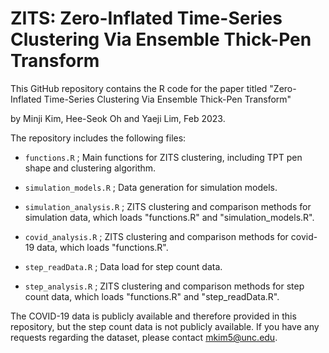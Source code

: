 # ZITS: Zero-Inflated Time-Series Clustering Via Ensemble Thick-Pen Transform

This GitHub repository contains the R code for the paper titled "Zero-Inflated Time-Series Clustering Via Ensemble Thick-Pen Transform" 

by Minji Kim, Hee-Seok Oh and Yaeji Lim, Feb 2023.

The repository includes the following files:

* ``functions.R`` ; Main functions for ZITS clustering, including TPT pen shape and clustering algorithm.

* ``simulation_models.R`` ; Data generation for simulation models.

* ``simulation_analysis.R`` ; ZITS clustering and comparison methods for simulation data, which loads "functions.R" and "simulation_models.R".

* ``covid_analysis.R`` ; ZITS clustering and comparison methods for covid-19 data, which loads "functions.R".

* ``step_readData.R`` ; Data load for step count data.

* ``step_analysis.R`` ; ZITS clustering and comparison methods for step count data, which loads "functions.R" and "step_readData.R".

The COVID-19 data is publicly available and therefore provided in this repository, but the step count data is not publicly available. If you have any requests regarding the dataset, please contact mkim5@unc.edu.
